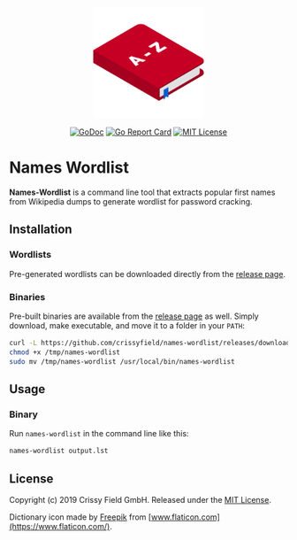 <p align="center"><img width="200" src="etc/hero.svg"></a></p>

<p align="center">
  <a href="https://godoc.org/github.com/crissyfield/names-wordlist"><img src="https://godoc.org/github.com/crissyfield/names-wordlist?status.svg" alt="GoDoc"></a>
  <a href="https://goreportcard.com/report/github.com/crissyfield/names-wordlist"><img src="https://goreportcard.com/badge/github.com/crissyfield/names-wordlist" alt="Go Report Card"></a>
  <a href="http://opensource.org/licenses/MIT"><img src="http://img.shields.io/badge/license-MIT-brightgreen.svg" alt="MIT License"></a>
</p>


# Names Wordlist

**Names-Wordlist** is a command line tool that extracts popular first names from Wikipedia dumps to generate
wordlist for password cracking.


## Installation

### Wordlists

Pre-generated wordlists can be downloaded directly from the
[release page](https://github.com/crissyfield/names-wordlist/releases/latest).

### Binaries

Pre-built binaries are available from the
[release page](https://github.com/crissyfield/names-wordlist/releases/latest) as well. Simply download, make
executable, and move it to a folder in your `PATH`:

```bash
curl -L https://github.com/crissyfield/names-wordlist/releases/download/v1.0.0/names-wordlist-`uname -s`-`uname -m` >/tmp/names-wordlist
chmod +x /tmp/names-wordlist
sudo mv /tmp/names-wordlist /usr/local/bin/names-wordlist
```


## Usage

### Binary

Run `names-wordlist` in the command line like this:

```bash
names-wordlist output.lst
```


## License

Copyright (c) 2019 Crissy Field GmbH. Released under the
[MIT License](https://github.com/crissyfield/names-wordlist/blob/master/LICENSE).

Dictionary icon made by [Freepik](https://www.flaticon.com/authors/freepik) from
[www.flaticon.com](https://www.flaticon.com/).
